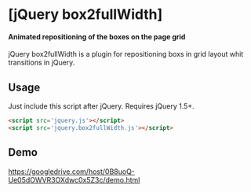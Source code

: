 # [jQuery box2fullWidth]
#### Animated repositioning of the boxes on the page grid

jQuery box2fullWidth is a plugin for repositioning boxs in grid layout whit transitions in jQuery.


Usage
-----

Just include this script after jQuery. Requires jQuery 1.5+.

``` html
<script src='jquery.js'></script>
<script src='jquery.box2fullWidth.js'></script>

```

Demo
---------------

https://googledrive.com/host/0B8uoQ-Ue05dOWVR3OXdwc0x5Z3c/demo.html


